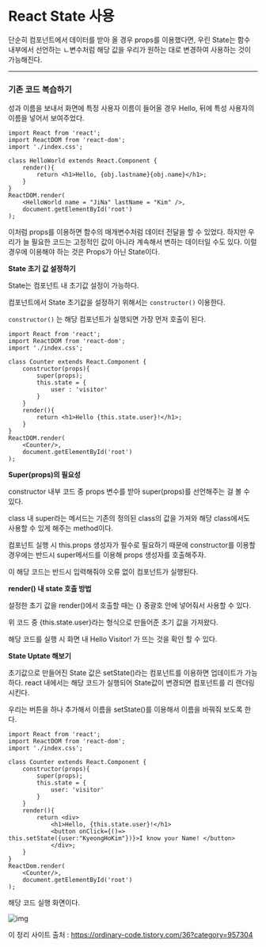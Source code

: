 # React State 사용

단순히 컴포넌트에서 데이터를 받아 올 경우 props를 이용했다면, 우린 State는 함수 내부에서 선언하는 ㄴ변수처럼 해당 값을 우리가 원하는 대로 변경하여 사용하는 것이 가능해진다. 

<hr>

### 기존 코드 복습하기

성과 이름을 보내서 화면에 특정 사용자 이름이 들어올 경우 Hello, 뒤에 특성 사용자의 이름을 넣어서 보여주었다. 

```React
import React from 'react';
import ReactDOM from 'react-dom';
import './index.css';

class HelloWorld extends React.Component {
    render(){
        return <h1>Hello, {obj.lastname}{obj.name}</h1>;
    }
}
ReactDOM.render(
	<HelloWorld name = "JiNa" lastName = "Kim" />,
    document.getElementById('root')
);
```

이처럼 props를 이용하면 함수의 매개변수처럼 데이터 전달을 할 수 있었다. 하지만 우리가 늘 필요한 코드는 고정적인 값이 아니라 계속해서 변하는 데이터일 수도 있다. 이럴 경우에 이용해야 하는 것은 Props가 아닌 State이다. 



**State 초기 값 설정하기**

State는 컴포넌트 내 초기값 설정이 가능하다. 

컴포넌트에서 State 초기값을 설정하기 위해서는 `constructor()`  이용한다. 

`constructor()` 는 해당 컴포넌트가 실행되면 가장 먼저 호출이 된다.

```React
import React from 'react';
import ReactDOM from 'react-dom';
import './index.css';

class Counter extends React.Component {
    constructor(props){
        super(props);
        this.state = {
            user : 'visitor'
        }
    }
    render(){
        return <h1>Hello {this.state.user}!</h1>;
    }
}
ReactDOM.render(
	<Counter/>,
    document.getElementById('root')
);
```

**Super(props)의 필요성**

constructor 내부 코드 중 props 변수를 받아 super(props)를 선언해주는 걸 볼 수 있다. 

class 내 super라는 메서드는 기존의 정의된 class의 값을 가져와 해당 class에서도 사용할 수 있게 해주는 method이다.

컴포넌트 실행 시 this.props 생성자가 필수로 필요하기 때문에 constructor를 이용할 경우에는 반드시 super메서드를 이용해 props 생성자를 호출해주자. 

이 해당 코드는 반드시 입력해줘야 오류 없이 컴포넌트가 실행된다.

**render() 내 state 호출 방법**

설정한 초기 값을 render()에서 호출할 때는 {} 중괄호 안에 넣어줘서 사용할 수 있다. 

위 코드 중 {this.state.user}라는 형식으로 만들어준 초기 값을 가져왔다.



해당 코드를 실행 시 화면 내 Hello Visitor! 가 뜨는 것을 확인 할 수 있다. 



**State Uptate 해보기**

초기값으로 만들어진 State 값은 setState()라는 컴포넌트를 이용하면 업데이트가 가능하다. react 내에서는 해당 코드가 실행되어 State값이 변경되면 컴포넌트를 리 랜더링 시킨다.

 우리는 버튼을 하나 추가해서 이름을 setState()를 이용해서 이름을 바꿔줘 보도록 한다. 

```React
import React from 'react';
import ReactDOM from 'react-dom';
import './index.css';

class Counter extends React.Component {
    constructor(props){
        super(props);
        this.state = {
         	user: 'visitor'
        }
    }
    render(){
        return <div>
        	<h1>Hello, {this.state.user}!</h1>
            <button onClick={()=> this.setState({user:"KyeongHoKim"})}>I know your Name! </button>
        	</div>;
    }
}
ReactDom.render(
	<Counter/>, 
    document.getElementById('root')
);
```

해당 코드 실행 화면이다. 

![img](https://blog.kakaocdn.net/dn/XEq4I/btqUwxj97b8/3t3w0ciQo6t06vCAoY8IXK/img.gif)

이 정리 사이트 출처 : https://ordinary-code.tistory.com/36?category=957304